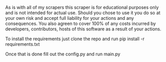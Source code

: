 As is with all of my scrapers this scraper is for educational purposes only and is not intended for actual use. Should you chose to use it you do so at your own risk and accept full liability for your actions and any consequences. You also agreen to cover 100% of any costs incurred by developers, contributors, hosts of this software as a result of your actions. 

To install the requirements just clone the repo and run pip install -r requirements.txt

Once that is done fill out the config.py and run main.py
